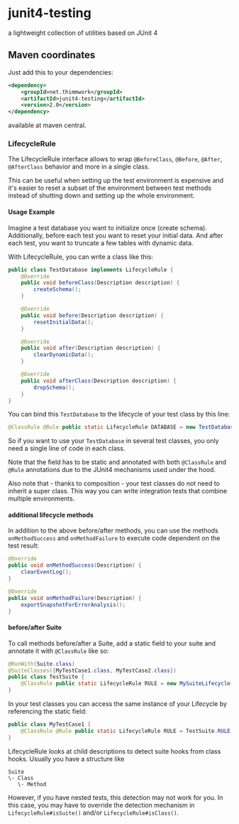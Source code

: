# junit4-testing
a lightweight collection of utilities based on JUnit 4

## Maven coordinates
Just add this to your dependencies:
```xml
<dependency>
    <groupId>net.thimmwork</groupId>
    <artifactId>junit4-testing</artifactId>
    <version>2.0</version>
</dependency>
```
available at maven central.

### LifecycleRule
The LifecycleRule interface allows to wrap ```@BeforeClass```, ```@Before```, ```@After```, ```@AfterClass``` behavior and more in a single class.

This can be useful when setting up the test environment is expensive and it's easier to reset a subset of the environment between test methods instead of shutting down and setting up the whole environment.

#### Usage Example
Imagine a test database you want to initialize once (create schema).
Additionally, before each test you want to reset your initial data.
And after each test, you want to truncate a few tables with dynamic data. 

With LifecycleRule, you can write a class like this:

```java
public class TestDatabase implements LifecycleRule {
    @Override
    public void beforeClass(Description description) {
        createSchema();
    }

    @Override
    public void before(Description description) {
        resetInitialData();
    }

    @Override
    public void after(Description description) {
        clearDynamicData();
    }

    @Override
    public void afterClass(Description description) {
        dropSchema();
    }
}
```
You can bind this ```TestDatabase``` to the lifecycle of your test class by this line:
```java
@ClassRule @Rule public static LifecycleRule DATABASE = new TestDatabase();
```
So if you want to use your ```TestDatabase``` in several test classes, you only need a single line of code in each class.

Note that the field has to be static and annotated with both ```@ClassRule``` and ```@Rule``` annotations due to the JUnit4 mechanisms used under the hood.

Also note that - thanks to composition - your test classes do not need to inherit a super class. This way you can write integration tests that combine multiple environments.

#### additional lifecycle methods
In addition to the above before/after methods, you can use the methods ```onMethodSuccess``` and ```onMethodFailure``` to execute code dependent on the test result:
```java
@Override
public void onMethodSuccess(Description) {
    clearEventLog();
}

@Override
public void onMethodFailure(Description) {
    exportSnapshotForErrorAnalysis();
}
```

#### before/after Suite
To call methods before/after a Suite, add a static field to your suite and annotate it with ```@ClassRule``` like so:
```java
@RunWith(Suite.class)
@SuiteClasses({MyTestCase1.class, MyTestCase2.class})
public class TestSuite {
    @ClassRule public static LifecycleRule RULE = new MySuiteLifecycle();
}
```
In your test classes you can access the same instance of your Lifecycle by referencing the static field:
```java
public class MyTestCase1 {
    @ClassRule @Rule public static LifecycleRule RULE = TestSuite.RULE;
}
```
LifecycleRule looks at child descriptions to detect suite hooks from class hooks. Usually you have a structure like
```
Suite
\- Class
   \- Method
```
However, if you have nested tests, this detection may not work for you.
In this case, you may have to override the detection mechanism in ```LifecycleRule#isSuite()``` and/or ```LifecycleRule#isClass()```.
